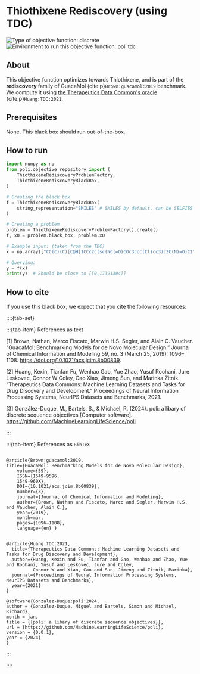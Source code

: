 # Thiothixene Rediscovery (using TDC)

![Type of objective function: discrete](https://img.shields.io/badge/Type-discrete_inputs-blue)
![Environment to run this objective function: poli tdc](https://img.shields.io/badge/Environment-poli____tdc-teal
)

## About

This objective function optimizes towards Thiothixene, and is part of the **rediscovery** family of GuacaMol {cite:p}`Brown:guacamol:2019` benchmark. We compute it using [the Therapeutics Data Common's oracle](https://tdcommons.ai/functions/oracles/#rediscovery) {cite:p}`Huang:TDC:2021`.

## Prerequisites

None. This black box should run out-of-the-box.

## How to run

```python
import numpy as np
from poli.objective_repository import (
    ThiothixeneRediscoveryProblemFactory,
    ThiothixeneRediscoveryBlackBox,
)

# Creating the black box
f = ThiothixeneRediscoveryBlackBox(
    string_representation="SMILES" # SMILES by default, can be SELFIES
)

# Creating a problem
problem = ThiothixeneRediscoveryProblemFactory().create()
f, x0 = problem.black_box, problem.x0

# Example input: (taken from the TDC)
x = np.array(["CC(C)(C)[C@H]1CCc2c(sc(NC(=O)COc3ccc(Cl)cc3)c2C(N)=O)C1"])

# Querying:
y = f(x)
print(y)  # Should be close to [[0.17391304]]
```

## How to cite

If you use this black box, we expect that you cite the following resources:

::::{tab-set}

:::{tab-item} References as text

[1] Brown, Nathan, Marco Fiscato, Marwin H.S. Segler, and Alain C. Vaucher. “GuacaMol: Benchmarking Models for de Novo Molecular Design.” Journal of Chemical Information and Modeling 59, no. 3 (March 25, 2019): 1096–1108. https://doi.org/10.1021/acs.jcim.8b00839.

[2] Huang, Kexin, Tianfan Fu, Wenhao Gao, Yue Zhao, Yusuf Roohani, Jure Leskovec, Connor W Coley, Cao Xiao, Jimeng Sun, and Marinka Zitnik. “Therapeutics Data Commons: Machine Learning Datasets and Tasks for Drug Discovery and Development.” Proceedings of Neural Information Processing Systems, NeurIPS Datasets and Benchmarks, 2021.

[3] González-Duque, M., Bartels, S., & Michael, R. (2024). poli: a libary of discrete sequence objectives [Computer software]. https://github.com/MachineLearningLifeScience/poli


:::

:::{tab-item} References as `BibTeX`

```

@article{Brown:guacamol:2019,
title={GuacaMol: Benchmarking Models for de Novo Molecular Design},
    volume={59},
    ISSN={1549-9596,
    1549-960X},
    DOI={10.1021/acs.jcim.8b00839},
    number={3},
    journal={Journal of Chemical Information and Modeling},
    author={Brown, Nathan and Fiscato, Marco and Segler, Marwin H.S. and Vaucher, Alain C.},
    year={2019},
    month=mar,
    pages={1096–1108},
    language={en} }


@article{Huang:TDC:2021,
  title={Therapeutics Data Commons: Machine Learning Datasets and Tasks for Drug Discovery and Development},
  author={Huang, Kexin and Fu, Tianfan and Gao, Wenhao and Zhao, Yue and Roohani, Yusuf and Leskovec, Jure and Coley,
          Connor W and Xiao, Cao and Sun, Jimeng and Zitnik, Marinka},
  journal={Proceedings of Neural Information Processing Systems, NeurIPS Datasets and Benchmarks},
  year={2021}
}

@software{Gonzalez-Duque:poli:2024,
author = {González-Duque, Miguel and Bartels, Simon and Michael, Richard},
month = jan,
title = {{poli: a libary of discrete sequence objectives}},
url = {https://github.com/MachineLearningLifeScience/poli},
version = {0.0.1},
year = {2024}
}

```

:::

::::

